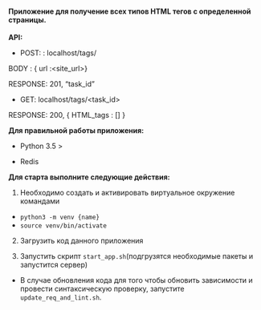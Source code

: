 
####  Приложение для получение всех типов HTML тегов с определенной страницы.

**API:**

- POST: : localhost/tags/

BODY : { url :<site_url>}

RESPONSE: 201, “task_id”

- GET: localhost/tags/<task_id>

RESPONSE: 200, { HTML_tags : [] }


**Для правильной работы приложения:**

- Python 3.5 >

- Redis

**Для старта выполните следующие действия:**

1. Необходимо создать и активировать виртуальное окружение командами
 - `python3 -m venv {name}`
 - `source venv/bin/activate`

2. Загрузить код данного приложения

3. Запустить скрипт `start_app.sh`(подгрузятся необходимые пакеты и запустится сервер)

- В случае обновления кода для того чтобы обновить зависимости и провести синтаксическую проверку, запустите `update_req_and_lint.sh`.
